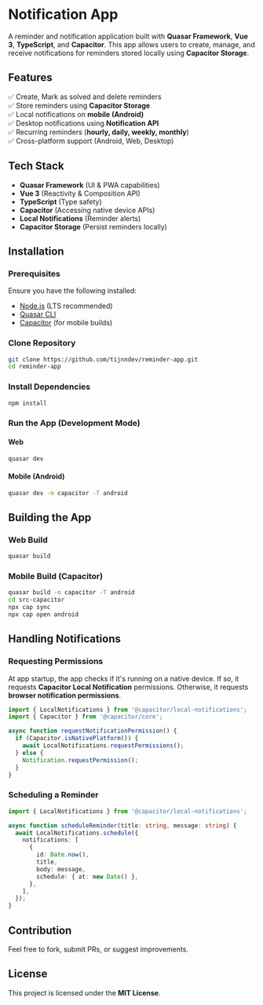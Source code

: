 # Notification App

A reminder and notification application built with **Quasar Framework**, **Vue 3**, **TypeScript**, and **Capacitor**. This app allows users to create, manage, and receive notifications for reminders stored locally using **Capacitor Storage**.

## Features

✅ Create, Mark as solved and delete reminders  
✅ Store reminders using **Capacitor Storage**  
✅ Local notifications on **mobile (Android)**  
✅ Desktop notifications using **Notification API**  
✅ Recurring reminders (**hourly, daily, weekly, monthly**)  
✅ Cross-platform support (Android, Web, Desktop)  

## Tech Stack

- **Quasar Framework** (UI & PWA capabilities)
- **Vue 3** (Reactivity & Composition API)
- **TypeScript** (Type safety)
- **Capacitor** (Accessing native device APIs)
- **Local Notifications** (Reminder alerts)
- **Capacitor Storage** (Persist reminders locally)

## Installation

### Prerequisites
Ensure you have the following installed:

- [Node.js](https://nodejs.org/) (LTS recommended)
- [Quasar CLI](https://quasar.dev/start/quasar-cli)
- [Capacitor](https://capacitorjs.com/docs/getting-started/) (for mobile builds)

### Clone Repository
```sh
git clone https://github.com/tijnndev/reminder-app.git
cd reminder-app
```

### Install Dependencies
```sh
npm install
```

### Run the App (Development Mode)
#### Web
```sh
quasar dev
```
#### Mobile (Android)
```sh
quasar dev -m capacitor -T android
```

## Building the App

### Web Build
```sh
quasar build
```

### Mobile Build (Capacitor)
```sh
quasar build -m capacitor -T android
cd src-capacitor
npx cap sync
npx cap open android
```

## Handling Notifications

### Requesting Permissions
At app startup, the app checks if it's running on a native device. If so, it requests **Capacitor Local Notification** permissions. Otherwise, it requests **browser notification permissions**.

```ts
import { LocalNotifications } from '@capacitor/local-notifications';
import { Capacitor } from '@capacitor/core';

async function requestNotificationPermission() {
  if (Capacitor.isNativePlatform()) {
    await LocalNotifications.requestPermissions();
  } else {
    Notification.requestPermission();
  }
}
```

### Scheduling a Reminder
```ts
import { LocalNotifications } from '@capacitor/local-notifications';

async function scheduleReminder(title: string, message: string) {
  await LocalNotifications.schedule({
    notifications: [
      {
        id: Date.now(),
        title,
        body: message,
        schedule: { at: new Date() },
      },
    ],
  });
}
```

## Contribution
Feel free to fork, submit PRs, or suggest improvements.

## License
This project is licensed under the **MIT License**.

